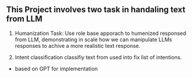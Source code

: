 ## This Project involves two task in handaling text from LLM


1. Humanization Task:
    Use role base apporach to humenized responsed from LLM, demonstrating in scale how we can manipulate LLMs responses to achive a more realistic text response.

2. Intent classification
  classifiy text from used into fix list of intentions.
   
- based on GPT for implementation
